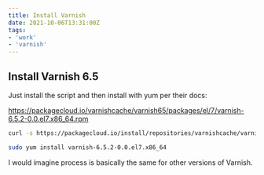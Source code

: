```yaml
---
title: Install Varnish
date: 2021-10-06T13:31:00Z
tags:
- 'work'
- 'varnish'
---
```


## Install Varnish 6.5

Just install the script and then install with yum per their docs: 

<https://packagecloud.io/varnishcache/varnish65/packages/el/7/varnish-6.5.2-0.0.el7.x86_64.rpm>

```bash
curl -s https://packagecloud.io/install/repositories/varnishcache/varnish65/script.rpm.sh | sudo bash
```

```bash
sudo yum install varnish-6.5.2-0.0.el7.x86_64
```

I would imagine process is basically the same for other versions of Varnish.
